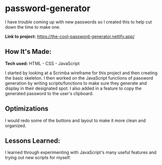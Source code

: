 # password-generator
I have trouble coming up with new passwords so I created this to help cut down the time to make one.

**Link to project:** https://the-cool-password-generator.netlify.app/

## How It's Made:

**Tech used:** HTML - CSS - JavaScript

I started by looking at a Scrimba wireframe for this project and then creating the basic skeleton. I then worked on the JavaScript functions of password generation by writing scripts/functions to make sure they generate and display in their designated spot. I also added in a feature to copy the generated password to the user's clipboard.


## Optimizations

I would redo some of the buttons and layout to make it more clean and organized.

## Lessons Learned:

I learned through experimenting with JavaScript's many useful features and trying out new scripts for myself.
